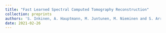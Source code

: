 ```yaml
---
title: "Fast Learned Spectral Computed Tomography Reconstruction"
collection: preprints
authors: 'S. Inkinen, A. Hauptmann, M. Juntunen, M. Nieminen and S. Arridge'
date: 2021-02-26
---
```


